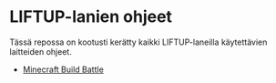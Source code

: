 # LIFTUP-lanien ohjeet

Tässä repossa on kootusti kerätty kaikki LIFTUP-laneilla käytettävien laitteiden ohjeet.

 - [Minecraft Build Battle](./minecraft.md)